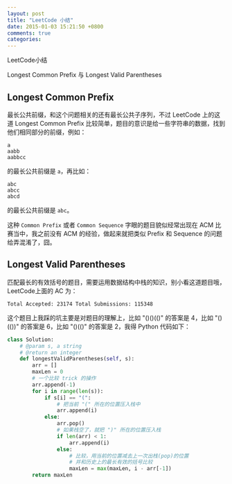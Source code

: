 ```yaml
---
layout: post
title: "LeetCode 小结"
date: 2015-01-03 15:21:50 +0800
comments: true
categories: 
---
```

LeetCode小结

Longest Common Prefix 与 Longest Valid Parentheses

<!--more-->

## Longest Common Prefix

最长公共前缀，和这个问题相关的还有最长公共子序列，不过 LeetCode 上的这道 Longest Common Prefix 比较简单，题目的意识是给一些字符串的数据，找到他们相同部分的前缀，例如：

	a
	aabb
	aabbcc

的最长公共前缀是 `a`，再比如：

	abc
	abcc
	abcd

的最长公共前缀是 `abc`。

这种 `Common Prefix` 或者 `Common Sequence` 字眼的题目貌似经常出现在 ACM 比赛当中，我之前没有 ACM 的经验，做起来就把类似 Prefix 和 Sequence 的问题给弄混淆了，囧。

## Longest Valid Parentheses

匹配最长的有效括号的题目，需要运用数据结构中栈的知识，别小看这道题目哦，LeetCode上面的 AC 为：

	Total Accepted: 23174 Total Submissions: 115348

这个题目上我踩的坑主要是对题目的理解上，比如 "()()(()" 的答案是 4，比如 "()(())" 的答案是 6，比如 "()(()" 的答案是 2，我得 Python 代码如下：

```python
class Solution:
    # @param s, a string
    # @return an integer
    def longestValidParentheses(self, s):
        arr = []
        maxLen = 0
        # 一个比较 trick 的操作
        arr.append(-1)
        for i in range(len(s)):
            if s[i] == "(":
                # 把当前 "(" 所在的位置压入栈中
                arr.append(i)
            else:
                arr.pop()
                # 如果栈空了，就把 ")" 所在的位置压入栈
                if len(arr) < 1:
                    arr.append(i)
                else:
                    # 比较，用当前的位置减去上一次出栈(pop)的位置
                    # 并和历史上的最长有效的括号比较
                    maxLen = max(maxLen, i - arr[-1])
        return maxLen
```